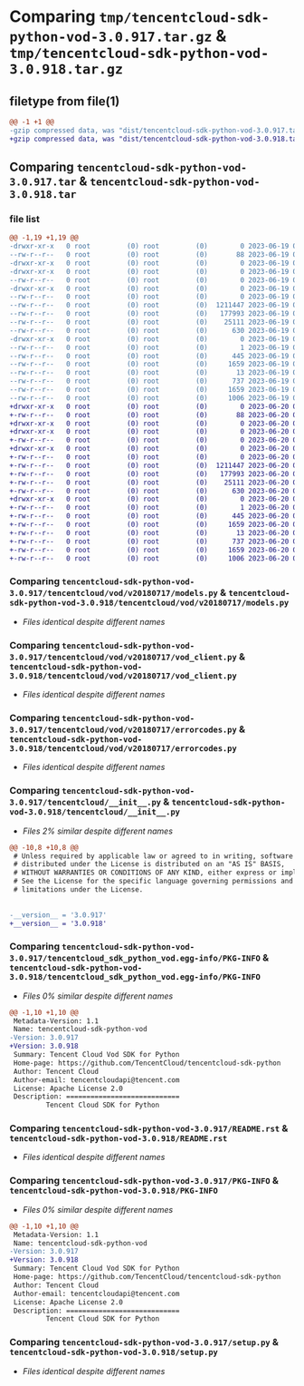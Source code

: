 # Comparing `tmp/tencentcloud-sdk-python-vod-3.0.917.tar.gz` & `tmp/tencentcloud-sdk-python-vod-3.0.918.tar.gz`

## filetype from file(1)

```diff
@@ -1 +1 @@
-gzip compressed data, was "dist/tencentcloud-sdk-python-vod-3.0.917.tar", last modified: Mon Jun 19 00:37:27 2023, max compression
+gzip compressed data, was "dist/tencentcloud-sdk-python-vod-3.0.918.tar", last modified: Tue Jun 20 02:52:26 2023, max compression
```

## Comparing `tencentcloud-sdk-python-vod-3.0.917.tar` & `tencentcloud-sdk-python-vod-3.0.918.tar`

### file list

```diff
@@ -1,19 +1,19 @@
-drwxr-xr-x   0 root         (0) root         (0)        0 2023-06-19 00:37:27.000000 tencentcloud-sdk-python-vod-3.0.917/
--rw-r--r--   0 root         (0) root         (0)       88 2023-06-19 00:37:27.000000 tencentcloud-sdk-python-vod-3.0.917/setup.cfg
-drwxr-xr-x   0 root         (0) root         (0)        0 2023-06-19 00:37:27.000000 tencentcloud-sdk-python-vod-3.0.917/tencentcloud/
-drwxr-xr-x   0 root         (0) root         (0)        0 2023-06-19 00:37:27.000000 tencentcloud-sdk-python-vod-3.0.917/tencentcloud/vod/
--rw-r--r--   0 root         (0) root         (0)        0 2023-06-19 00:37:27.000000 tencentcloud-sdk-python-vod-3.0.917/tencentcloud/vod/__init__.py
-drwxr-xr-x   0 root         (0) root         (0)        0 2023-06-19 00:37:27.000000 tencentcloud-sdk-python-vod-3.0.917/tencentcloud/vod/v20180717/
--rw-r--r--   0 root         (0) root         (0)        0 2023-06-19 00:37:27.000000 tencentcloud-sdk-python-vod-3.0.917/tencentcloud/vod/v20180717/__init__.py
--rw-r--r--   0 root         (0) root         (0)  1211447 2023-06-19 00:37:27.000000 tencentcloud-sdk-python-vod-3.0.917/tencentcloud/vod/v20180717/models.py
--rw-r--r--   0 root         (0) root         (0)   177993 2023-06-19 00:37:27.000000 tencentcloud-sdk-python-vod-3.0.917/tencentcloud/vod/v20180717/vod_client.py
--rw-r--r--   0 root         (0) root         (0)    25111 2023-06-19 00:37:27.000000 tencentcloud-sdk-python-vod-3.0.917/tencentcloud/vod/v20180717/errorcodes.py
--rw-r--r--   0 root         (0) root         (0)      630 2023-06-19 00:37:27.000000 tencentcloud-sdk-python-vod-3.0.917/tencentcloud/__init__.py
-drwxr-xr-x   0 root         (0) root         (0)        0 2023-06-19 00:37:27.000000 tencentcloud-sdk-python-vod-3.0.917/tencentcloud_sdk_python_vod.egg-info/
--rw-r--r--   0 root         (0) root         (0)        1 2023-06-19 00:37:27.000000 tencentcloud-sdk-python-vod-3.0.917/tencentcloud_sdk_python_vod.egg-info/dependency_links.txt
--rw-r--r--   0 root         (0) root         (0)      445 2023-06-19 00:37:27.000000 tencentcloud-sdk-python-vod-3.0.917/tencentcloud_sdk_python_vod.egg-info/SOURCES.txt
--rw-r--r--   0 root         (0) root         (0)     1659 2023-06-19 00:37:27.000000 tencentcloud-sdk-python-vod-3.0.917/tencentcloud_sdk_python_vod.egg-info/PKG-INFO
--rw-r--r--   0 root         (0) root         (0)       13 2023-06-19 00:37:27.000000 tencentcloud-sdk-python-vod-3.0.917/tencentcloud_sdk_python_vod.egg-info/top_level.txt
--rw-r--r--   0 root         (0) root         (0)      737 2023-06-19 00:37:27.000000 tencentcloud-sdk-python-vod-3.0.917/README.rst
--rw-r--r--   0 root         (0) root         (0)     1659 2023-06-19 00:37:27.000000 tencentcloud-sdk-python-vod-3.0.917/PKG-INFO
--rw-r--r--   0 root         (0) root         (0)     1006 2023-06-19 00:37:27.000000 tencentcloud-sdk-python-vod-3.0.917/setup.py
+drwxr-xr-x   0 root         (0) root         (0)        0 2023-06-20 02:52:26.000000 tencentcloud-sdk-python-vod-3.0.918/
+-rw-r--r--   0 root         (0) root         (0)       88 2023-06-20 02:52:26.000000 tencentcloud-sdk-python-vod-3.0.918/setup.cfg
+drwxr-xr-x   0 root         (0) root         (0)        0 2023-06-20 02:52:26.000000 tencentcloud-sdk-python-vod-3.0.918/tencentcloud/
+drwxr-xr-x   0 root         (0) root         (0)        0 2023-06-20 02:52:26.000000 tencentcloud-sdk-python-vod-3.0.918/tencentcloud/vod/
+-rw-r--r--   0 root         (0) root         (0)        0 2023-06-20 02:52:26.000000 tencentcloud-sdk-python-vod-3.0.918/tencentcloud/vod/__init__.py
+drwxr-xr-x   0 root         (0) root         (0)        0 2023-06-20 02:52:26.000000 tencentcloud-sdk-python-vod-3.0.918/tencentcloud/vod/v20180717/
+-rw-r--r--   0 root         (0) root         (0)        0 2023-06-20 02:52:26.000000 tencentcloud-sdk-python-vod-3.0.918/tencentcloud/vod/v20180717/__init__.py
+-rw-r--r--   0 root         (0) root         (0)  1211447 2023-06-20 02:52:26.000000 tencentcloud-sdk-python-vod-3.0.918/tencentcloud/vod/v20180717/models.py
+-rw-r--r--   0 root         (0) root         (0)   177993 2023-06-20 02:52:26.000000 tencentcloud-sdk-python-vod-3.0.918/tencentcloud/vod/v20180717/vod_client.py
+-rw-r--r--   0 root         (0) root         (0)    25111 2023-06-20 02:52:26.000000 tencentcloud-sdk-python-vod-3.0.918/tencentcloud/vod/v20180717/errorcodes.py
+-rw-r--r--   0 root         (0) root         (0)      630 2023-06-20 02:52:26.000000 tencentcloud-sdk-python-vod-3.0.918/tencentcloud/__init__.py
+drwxr-xr-x   0 root         (0) root         (0)        0 2023-06-20 02:52:26.000000 tencentcloud-sdk-python-vod-3.0.918/tencentcloud_sdk_python_vod.egg-info/
+-rw-r--r--   0 root         (0) root         (0)        1 2023-06-20 02:52:26.000000 tencentcloud-sdk-python-vod-3.0.918/tencentcloud_sdk_python_vod.egg-info/dependency_links.txt
+-rw-r--r--   0 root         (0) root         (0)      445 2023-06-20 02:52:26.000000 tencentcloud-sdk-python-vod-3.0.918/tencentcloud_sdk_python_vod.egg-info/SOURCES.txt
+-rw-r--r--   0 root         (0) root         (0)     1659 2023-06-20 02:52:26.000000 tencentcloud-sdk-python-vod-3.0.918/tencentcloud_sdk_python_vod.egg-info/PKG-INFO
+-rw-r--r--   0 root         (0) root         (0)       13 2023-06-20 02:52:26.000000 tencentcloud-sdk-python-vod-3.0.918/tencentcloud_sdk_python_vod.egg-info/top_level.txt
+-rw-r--r--   0 root         (0) root         (0)      737 2023-06-20 02:52:26.000000 tencentcloud-sdk-python-vod-3.0.918/README.rst
+-rw-r--r--   0 root         (0) root         (0)     1659 2023-06-20 02:52:26.000000 tencentcloud-sdk-python-vod-3.0.918/PKG-INFO
+-rw-r--r--   0 root         (0) root         (0)     1006 2023-06-20 02:52:26.000000 tencentcloud-sdk-python-vod-3.0.918/setup.py
```

### Comparing `tencentcloud-sdk-python-vod-3.0.917/tencentcloud/vod/v20180717/models.py` & `tencentcloud-sdk-python-vod-3.0.918/tencentcloud/vod/v20180717/models.py`

 * *Files identical despite different names*

### Comparing `tencentcloud-sdk-python-vod-3.0.917/tencentcloud/vod/v20180717/vod_client.py` & `tencentcloud-sdk-python-vod-3.0.918/tencentcloud/vod/v20180717/vod_client.py`

 * *Files identical despite different names*

### Comparing `tencentcloud-sdk-python-vod-3.0.917/tencentcloud/vod/v20180717/errorcodes.py` & `tencentcloud-sdk-python-vod-3.0.918/tencentcloud/vod/v20180717/errorcodes.py`

 * *Files identical despite different names*

### Comparing `tencentcloud-sdk-python-vod-3.0.917/tencentcloud/__init__.py` & `tencentcloud-sdk-python-vod-3.0.918/tencentcloud/__init__.py`

 * *Files 2% similar despite different names*

```diff
@@ -10,8 +10,8 @@
 # Unless required by applicable law or agreed to in writing, software
 # distributed under the License is distributed on an "AS IS" BASIS,
 # WITHOUT WARRANTIES OR CONDITIONS OF ANY KIND, either express or implied.
 # See the License for the specific language governing permissions and
 # limitations under the License.
 
 
-__version__ = '3.0.917'
+__version__ = '3.0.918'
```

### Comparing `tencentcloud-sdk-python-vod-3.0.917/tencentcloud_sdk_python_vod.egg-info/PKG-INFO` & `tencentcloud-sdk-python-vod-3.0.918/tencentcloud_sdk_python_vod.egg-info/PKG-INFO`

 * *Files 0% similar despite different names*

```diff
@@ -1,10 +1,10 @@
 Metadata-Version: 1.1
 Name: tencentcloud-sdk-python-vod
-Version: 3.0.917
+Version: 3.0.918
 Summary: Tencent Cloud Vod SDK for Python
 Home-page: https://github.com/TencentCloud/tencentcloud-sdk-python
 Author: Tencent Cloud
 Author-email: tencentcloudapi@tencent.com
 License: Apache License 2.0
 Description: ============================
         Tencent Cloud SDK for Python
```

### Comparing `tencentcloud-sdk-python-vod-3.0.917/README.rst` & `tencentcloud-sdk-python-vod-3.0.918/README.rst`

 * *Files identical despite different names*

### Comparing `tencentcloud-sdk-python-vod-3.0.917/PKG-INFO` & `tencentcloud-sdk-python-vod-3.0.918/PKG-INFO`

 * *Files 0% similar despite different names*

```diff
@@ -1,10 +1,10 @@
 Metadata-Version: 1.1
 Name: tencentcloud-sdk-python-vod
-Version: 3.0.917
+Version: 3.0.918
 Summary: Tencent Cloud Vod SDK for Python
 Home-page: https://github.com/TencentCloud/tencentcloud-sdk-python
 Author: Tencent Cloud
 Author-email: tencentcloudapi@tencent.com
 License: Apache License 2.0
 Description: ============================
         Tencent Cloud SDK for Python
```

### Comparing `tencentcloud-sdk-python-vod-3.0.917/setup.py` & `tencentcloud-sdk-python-vod-3.0.918/setup.py`

 * *Files identical despite different names*

